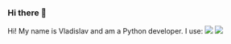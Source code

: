 ### Hi there 👋

<!--
**Xewus/Xewus** is a ✨ _special_ ✨ repository because its `README.md` (this file) appears on your GitHub profile.

Here are some ideas to get you started:

- 🔭 I’m currently working on ...
- 🌱 I’m currently learning ...
- 👯 I’m looking to collaborate on ...
- 🤔 I’m looking for help with ...
- 💬 Ask me about ...
- 📫 How to reach me: ...
- 😄 Pronouns: ...
- ⚡ Fun fact: ...
-->
Hi! My name is Vladislav and am a Python developer.
I use:
![](https://img.shields.io/badge/Python-3776AB?style=for-the-badge&logo=python&logoColor=white)
![](https://komarev.com/ghpvc/?username=Xewus)
